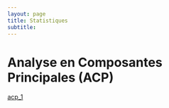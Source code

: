 ```yaml
---
layout: page
title: Statistiques
subtitle: 
---
```








# Analyse en Composantes Principales (ACP)

[acp_1](ACP/acp_1.md)



